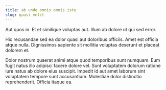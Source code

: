 ```yaml
---
title: ab unde omnis omnis iste
slug: quasi velit
---
```


Aut quos in. Et et similique voluptas aut. Illum ab dolore ut qui sed error.

Hic recusandae sed ea dolor quasi aut doloribus officiis. Amet est officia atque nulla. Dignissimos sapiente sit mollitia voluptas deserunt et placeat dolorem et.

Dolor nostrum quaerat animi atque quod temporibus sunt numquam. Eum fugit natus illo adipisci facere dolore vel. Sunt voluptatem dolorum ratione iure natus ab dolore eius suscipit. Impedit id aut amet laborum sint voluptatem tempore sunt accusantium. Molestiae dolor distinctio reprehenderit. Officia itaque ea.
